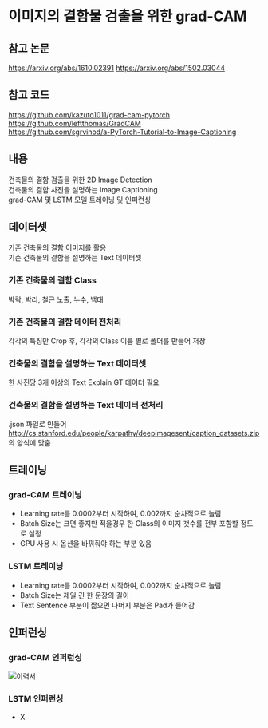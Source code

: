 # 이미지의 결함물 검출을 위한 grad-CAM
## 참고 논문
https://arxiv.org/abs/1610.02391
https://arxiv.org/abs/1502.03044

## 참고 코드
https://github.com/kazuto1011/grad-cam-pytorch<br>
https://github.com/leftthomas/GradCAM<br>
https://github.com/sgrvinod/a-PyTorch-Tutorial-to-Image-Captioning

## 내용
건축물의 결함 검출을 위한 2D Image Detection<br>
건축물의 결함 사진을 설명하는 Image Captioning<br>
grad-CAM 및 LSTM 모델 트레이닝 및 인퍼런싱

## 데이터셋
기존 건축물의 결함 이미지를 활용<br>
기존 건축물의 결함을 설명하는 Text 데이터셋
### 기존 건축물의 결함 Class
박락, 박리, 철근 노출, 누수, 백태
### 기존 건축물의 결함 데이터 전처리
각각의 특징만 Crop 후, 각각의 Class 이름 별로 폴더를 만들어 저장
### 건축물의 결함을 설명하는 Text 데이터셋
한 사진당 3개 이상의 Text Explain GT 데이터 필요
### 건축물의 결함을 설명하는 Text 데이터 전처리
.json 파일로 만들어 http://cs.stanford.edu/people/karpathy/deepimagesent/caption_datasets.zip 의 양식에 맞춤

## 트레이닝
### grad-CAM 트레이닝
- Learning rate를 0.0002부터 시작하여, 0.002까지 순차적으로 늘림
- Batch Size는 크면 좋지만 적을경우 한 Class의 이미지 갯수를 전부 포함할 정도로 설정
- GPU 사용 시 옵션을 바꿔줘야 하는 부분 있음
### LSTM 트레이닝
- Learning rate를 0.0002부터 시작하여, 0.002까지 순차적으로 늘림
- Batch Size는 제일 긴 한 문장의 길이
- Text Sentence 부분이 짧으면 나머지 부분은 Pad가 들어감

## 인퍼런싱
### grad-CAM 인퍼런싱
![이력서](https://user-images.githubusercontent.com/14182583/73243204-5f956380-41ea-11ea-85bf-2ac3f511a417.jpg)
### LSTM 인퍼런싱
- X
